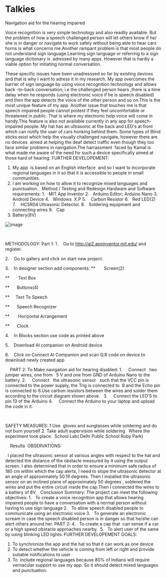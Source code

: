 # Talkies
Navigation aid for the hearing impaired


Voice recognition is very simple technology and also readily available. But the problem of how a speech challenged person will
let others know if he/ she is in danger or navigate to work safely without being able to hear cars horns is what concerns
me.Another rampant problem is that most people do not understand sign language.Learning sign language or referring to a sign language dictionary is  adressed by many apps. However that is hardly a viable option for initiating normal conversation.

These specific issues have been unadresssed so far by existing devices and that is why I want to adress it in my research. My app overcomes the barrier of sign language by using voice recognition technology and allows back -to-back conversation; i.e the challenged person hears ,there is a time delay when he responds (using electronic voice if he is speech disabled) and then the app detects the voice of the other person and so on.This is the most unique feature of my app.
Another issue that touches me is that speech impaired people cannot protest if they feel uncomfortable or threatened in public. That is where my electronic help voice will come in handy.This feature is also not available currently in any app for speech-impaired people.
My hat has an ultrasonic at the back and LED's at front which can notify the user of cars honking behind them. Some types of Blind sticks exist which help the visually challenged navigate, however there are no devices  aimed at helping the deaf detect traffic even though they too face similar problems in navigation.The harrassment  faced by Kamal is what made me aware of the need for such a device specifically aimed at those hard of hearing.
FURTHER DEVELOPEMENT:
1. My app  is based on an English interface  and so I want to incorporate regional languages in it so that it is accessible to people in small communities. 
2. I am working on how to allow it to recognize mixed languages and punctuation.
 
Method / Testing and Redesign
Hardware and Software requirements:
1.   MIT App Inventor
2.   Arduino Editor; Arduino Nano
3.   Android Device
4.   Windows  X.P
5.    Carbon Resistor
6.   Red LED(2)
7.    HCSR04 Ultrasonic Detector.
8.   Soldering equipment and connecting wires
9.   Cap
10. Battery(8V)

![image](https://user-images.githubusercontent.com/57819870/77649327-b2dc2600-6f8f-11ea-8d29-e3efcebe4b93.png)

 

METHODOLOGY: Part 1:
1.    Go to http://ai2.appinventor.mit.edu/ and register.

2.    Go to gallery and click on start new project.

3.    In designer section add components:
**       Screen(2)

**       Text Box

**      Buttons(4)

**     Text To Speech

**      Speech Recognizer

**       Horizontal Arrangement

**      Clock

4.    In Blocks section use code as printed above

5.    Download AI companion on Android device

6.    Click on Connect AI Companion and scan Q.R code on device to download newly created app
 

 
 
PART 2: To Make navigation aid for hearing disabled:
1.     Connect   two jumper wires, one from   5 V and one from GND of Arduino Nano to the battery.
2.     Connect   the ultrasonic sensor   such that the VCC pin is connected to the power supply, the Trig is connected to  9 and the Echo pin is connected to 6.Use carbon resistors between the wires and solder them according to the circuit diagram shown above.
 
3.     Connect the LED’S to pin 13 of the Arduino
4.     Connect the Arduino to your laptop and upload the code in it.
 

 

SAFETY MEASURES:
1.Use  gloves and sunglasses while soldering and do not burn yourself
2. Take adult supervision while soldering
 
Where the experiment took place:
 School Lab( Delhi Public School Ruby Park)
 

 
 
Results
 OBSERVATIONS:

 
I placed the ultrasonic sensor at various angles with respect to the hat and detected the distance of the obstacle measured by it using the output screen. I also determined that in order to ensure a minimum safe radius of 180 cm within which the cap alerts, I need to slope the ultrasonic detector at an angle of approximately 50.19 degrees.
Then I installed the ultrasonic sensor on an inclined plane of approximately 50 degrees , soldered the wires and put the entire circuit inside the cap.Then I connected the wires to a battery of 8V.
 
Conclusion
Summary: The project can meet the following objectives:
1.   To create a voice recognition app that allows hearing impaired people to have a conversation with a normal person without having to use sign language
2.   To allow speech disabled people to communicate using an electronic voice
3.   To generate an electronic scream in case the speech disabled person is in danger so that he/she can alert others around her.
PART 2:
4.   To create a cap that  can sense if a car or a high speed obstacle approaches nearby. 
5.   To alert user of the same by using blinking LED lights.
FURTHER DEVELOPEMENT GOALS:
1. To synchronize the app and the hat so that it can work as one device
2. To detect whether the vehicle is coming from left or right and provide suitable notifications to user
3. To  include regional languages because 80% of Indians will require vernacular support to use my app. So it should detect mixed languages and punctuation.
 

